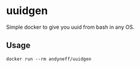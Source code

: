 # uuidgen

Simple docker to give you uuid from bash in any OS.

## Usage

    docker run --rm andyneff/uuidgen

